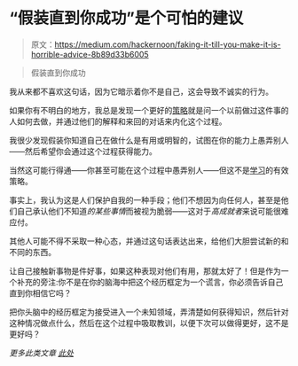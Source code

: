 # “假装直到你成功”是个可怕的建议

> 原文：<https://medium.com/hackernoon/faking-it-till-you-make-it-is-horrible-advice-8b89d33b6005>

> 假装直到你成功

我从来都不喜欢这句话，因为它暗示着你不是自己，这会导致不诚实的行为。

如果你有不明白的地方，我总是发现一个更好的[策略](https://hackernoon.com/tagged/strategy)就是问一个以前做过这件事的人如何去做，并通过他们的解释和来回的对话来内化这个过程。

我很少发现假装你知道自己在做什么是有用或明智的，试图在你的能力上愚弄别人——然后希望你会通过这个过程获得能力。

当然这可能行得通——你甚至可能在这个过程中愚弄别人——但这不是[学习](https://hackernoon.com/tagged/learning)的有效策略。

事实上，我认为这是人们保护自我的一种手段；他们不想因为向任何人，甚至是他们自己承认他们不知道*的某些事情*而被视为脆弱——这对于*高成就者*来说可能很难应付。

其他人可能不得不采取一种心态，并通过这句话表达出来，给他们大胆尝试新的和不同的东西。

让自己接触新事物是件好事，如果这种表现对他们有用，那就太好了！但是作为一个补充的旁注:你不是在你的脑海中把这个经历框定为一个谎言，你必须告诉自己直到你相信它吗？

把你头脑中的经历框定为接受进入一个未知领域，弄清楚如何获得知识，然后针对这种情况做点什么，然后在这个过程中吸取教训，以便下次可以做得更好，这不是更好吗？

*更多此类文章* [*此处*](http://www.charlesbai.com/)